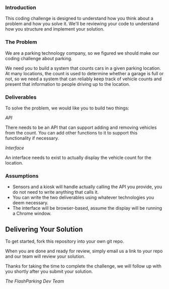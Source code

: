 ### Introduction
This coding challenge is designed to understand how you think about a problem and how you solve it. We'll be reviewing your code to understand how you structure and implement your solution.

### The Problem
We are a parking technology company, so we figured we should make our coding challenge about parking.

We need you to build a system that counts cars in a given parking location. At many locations, the count is used to determine whether a garage is full or not, so we need a system that can reliably keep track of vehicle counts and present that information to people driving up to the location.

### Deliverables
To solve the problem, we would like you to build two things:

_API_

There needs to be an API that can support adding and removing vehicles from the count. You can add other functions to it to support this functionality if necessary.

_Interface_

An interface needs to exist to actually display the vehicle count for the location.

### Assumptions
- Sensors and a kiosk will handle actually calling the API you provide, you do not need to write anything that calls it.
- You can write the two deliverables using whatever technologies you deem necessary. 
- The interface will be browser-based, assume the display will be running a Chrome window.


## Delivering Your Solution
To get started, fork this repository into your own git repo.

When you are done and ready for review, simply email us a link to your repo and our team will review your solution.

Thanks for taking the time to complete the challenge, we will follow up with you shortly after you submit your solution.

_The FlashParking Dev Team_
